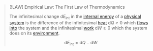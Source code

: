 >[!LAW] Empirical Law: The First Law of Thermodynamics
>
>The infinitesimal change $\mathrm{d} E_{\text{int}}$ in the [internal energy](Internal%20Energy.md) of a [physical system](../Physical%20Systems/Physical%20System.md) is the difference of the infinitesimal [heat](Heat.md) $\mathrm{d}Q \ge 0$ which [flows into](Heat%20Transfer.md) the system and the infinitesimal [work](../Mechanics/Energy/Work.md) $\mathrm{d}W \ge 0$ which the system does on its [environment](../Physical%20Systems/Physical%20System.md).
>
>$$\mathrm{d} E_{\text{int}} = \mathrm{d}Q - \mathrm{d}W$$
>